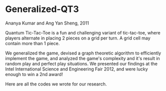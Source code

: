Generalized-QT3
===============

Ananya Kumar and Ang Yan Sheng, 2011

Quantum Tic-Tac-Toe is a fun and challenging variant of tic-tac-toe,
where players alternate in placing 2 pieces on a grid per turn. A grid
cell may contain more than 1 piece.

We generalized the game, devised a graph theoretic algorithm to
efficiently implement the game, and analyzed the game's complexity
and it's result in random play and perfect play situations.
We presented our findings at the Intel International Science and
Engineering Fair 2012, and were lucky enough to win a 2nd award!

Here are all the codes we wrote for our research.
